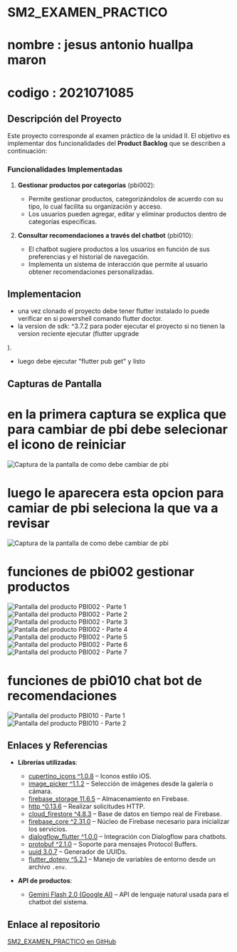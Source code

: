 # SM2_EXAMEN_PRACTICO

# nombre : jesus antonio huallpa maron
# codigo : 2021071085

## Descripción del Proyecto

Este proyecto corresponde al examen práctico de la unidad II. El objetivo es implementar dos funcionalidades del **Product Backlog** que se describen a continuación:

### Funcionalidades Implementadas

1. **Gestionar productos por categorías** (pbi002): 
   - Permite gestionar productos, categorizándolos de acuerdo con su tipo, lo cual facilita su organización y acceso.
   - Los usuarios pueden agregar, editar y eliminar productos dentro de categorías específicas.

2. **Consultar recomendaciones a través del chatbot** (pbi010):
   - El chatbot sugiere productos a los usuarios en función de sus preferencias y el historial de navegación.
   - Implementa un sistema de interacción que permite al usuario obtener recomendaciones personalizadas.
## Implementacion
- una vez clonado el proyecto debe tener flutter instalado lo puede verificar en si powershell comando flutter doctor.
- la version de sdk: ^3.7.2 para poder ejecutar el proyecto si no tienen la version reciente ejecutar (flutter upgrade

).
- luego debe ejecutar "flutter pub get" y listo 
## Capturas de Pantalla

# en la primera captura se explica que para cambiar de pbi debe selecionar el icono de reiniciar 

![Captura de la pantalla de como debe cambiar de pbi](imagenes_exu2/1.png)

# luego le aparecera esta opcion para camiar de pbi seleciona la que va a revisar

![Captura de la pantalla de como debe cambiar de pbi](imagenes_exu2/2.png)

# funciones de pbi002 gestionar productos 

![Pantalla del producto PBI002 - Parte 1](imagenes_exu2/pbi002_1.png)
![Pantalla del producto PBI002 - Parte 2](imagenes_exu2/pbi002_2.png)
![Pantalla del producto PBI002 - Parte 3](imagenes_exu2/pbi002_3.png)
![Pantalla del producto PBI002 - Parte 4](imagenes_exu2/pbi002_4.png)
![Pantalla del producto PBI002 - Parte 5](imagenes_exu2/pbi002_5.png)
![Pantalla del producto PBI002 - Parte 6](imagenes_exu2/pbi002_6.png)
![Pantalla del producto PBI002 - Parte 7](imagenes_exu2/pbi002_7.png)

# funciones de pbi010 chat bot de recomendaciones

![Pantalla del producto PBI010 - Parte 1](imagenes_exu2/pbi010_1.png)
![Pantalla del producto PBI010 - Parte 2](imagenes_exu2/pbi010_2.png)

## Enlaces y Referencias

- **Librerías utilizadas**:

  - [cupertino_icons ^1.0.8](https://pub.dev/packages/cupertino_icons) – Iconos estilo iOS.
  - [image_picker ^1.1.2](https://pub.dev/packages/image_picker) – Selección de imágenes desde la galería o cámara.
  - [firebase_storage 11.6.5](https://pub.dev/packages/firebase_storage) – Almacenamiento en Firebase.
  - [http ^0.13.6](https://pub.dev/packages/http) – Realizar solicitudes HTTP.
  - [cloud_firestore ^4.8.3](https://pub.dev/packages/cloud_firestore) – Base de datos en tiempo real de Firebase.
  - [firebase_core ^2.31.0](https://pub.dev/packages/firebase_core) – Núcleo de Firebase necesario para inicializar los servicios.
  - [dialogflow_flutter ^1.0.0](https://pub.dev/packages/dialogflow_flutter) – Integración con Dialogflow para chatbots.
  - [protobuf ^2.1.0](https://pub.dev/packages/protobuf) – Soporte para mensajes Protocol Buffers.
  - [uuid 3.0.7](https://pub.dev/packages/uuid) – Generador de UUIDs.
  - [flutter_dotenv ^5.2.1](https://pub.dev/packages/flutter_dotenv) – Manejo de variables de entorno desde un archivo `.env`.

- **API de productos**:

  - [Gemini Flash 2.0 (Google AI)](https://ai.google.dev/models/gemini) – API de lenguaje natural usada para el chatbot del sistema.
  
## Enlace al repositorio

[SM2_EXAMEN_PRACTICO en GitHub](https://github.com/jesushuallpa/SM2_EXAMEN_PRACTICO)
